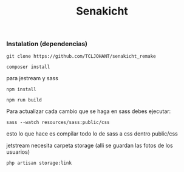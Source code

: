 <h1 align="center">Senakicht</h1>
<br>

### Instalation (dependencias)

```
git clone https://github.com/TCLJOHANT/senakicht_remake
```
```
composer install
```
para jestream y sass
```
npm install
```
```
npm run build
```
Para actualizar cada cambio que se haga en sass debes ejecutar:
```
sass --watch resources/sass:public/css
```
esto lo que hace es compilar  todo lo de sass a css dentro public/css 

jetstream necesita carpeta storage (alli se guardan las fotos de los usuarios)
```
php artisan storage:link
```